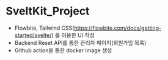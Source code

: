 # SveltKit_Project

- Flowbite, Tailwind CSS(https://flowbite.com/docs/getting-started/svelte/) 를 이용한 UI 작성
- Backend Reset API를 통한 관리자 페이지(회원가입 목록)
- Github action을 통한 docker image 생성
